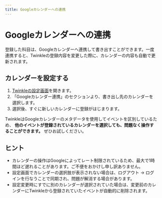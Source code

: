 ```yaml
---
title: Googleカレンダーへの連携
---
```


# Googleカレンダーへの連携

登録した科目は、Googleカレンダーへ連携して書き出すことができます。一度連携すると、Twinkleの登録内容を変更した際に、カレンダーの内容も自動で更新されます。

## カレンダーを設定する

1. [Twinkleの設定画面](https://app.twinkle.nandenjin.com/settings)を開きます。
2. 「Googleカレンダー連携」のセクションより、書き出し先のカレンダーを選択します。
3. 選択後、すぐに新しいカレンダーに登録がはじまります。

TwinkleはGoogleカレンダーのメタデータを使用してイベントを区別しているため、 **他のイベントが登録されているカレンダーを選択しても、問題なく操作することができます。** ぜひお試しください。

## ヒント

- カレンダーの操作はGoogleによってレート制限されているため、最大で1時間ほど遅れることがあります。ご不便をおかけし申し訳ありません。
- 設定画面でカレンダーの選択肢が表示されない場合は、ログアウト -> ログインを行なうことで同期され、問題が解消する場合があります。
- 設定変更時にすでに別のカレンダーが選択されていた場合は、変更前のカレンダーにTwinkleから登録されていたイベントが自動的に削除されます。
